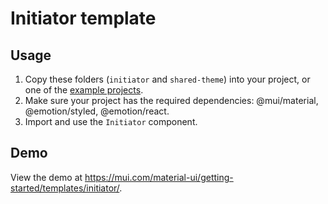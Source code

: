 # Initiator template

## Usage

<!-- #default-branch-switch -->

1. Copy these folders (`initiator` and `shared-theme`) into your project, or one of the [example projects](https://github.com/mui/material-ui/tree/master/examples).
2. Make sure your project has the required dependencies: @mui/material, @emotion/styled, @emotion/react.
3. Import and use the `Initiator` component.

## Demo

<!-- #default-branch-switch -->

View the demo at https://mui.com/material-ui/getting-started/templates/initiator/.
